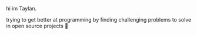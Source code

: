 hi im Taylan.

trying to get better at programming by finding challenging problems to solve in open source projects 🙂
